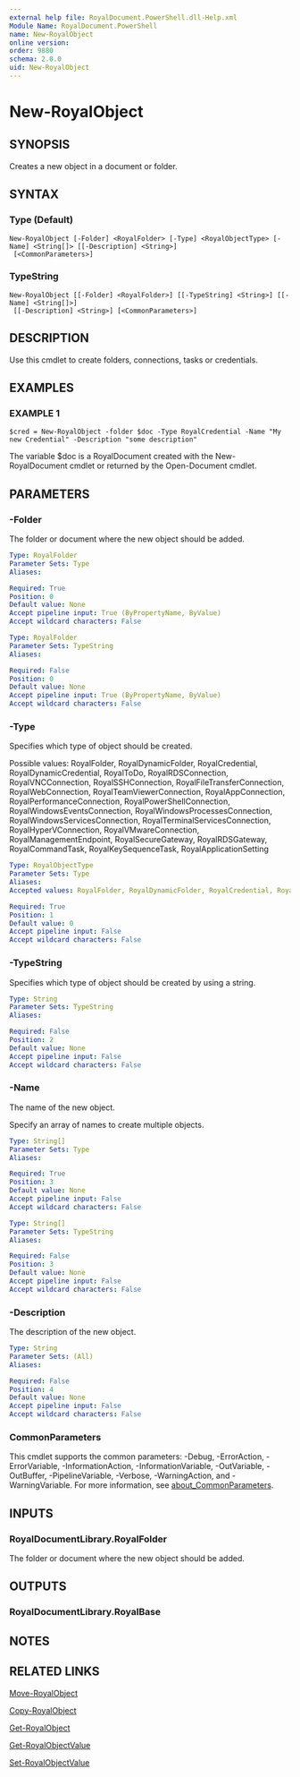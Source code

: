 ```yaml
---
external help file: RoyalDocument.PowerShell.dll-Help.xml
Module Name: RoyalDocument.PowerShell
name: New-RoyalObject
online version:
order: 9880
schema: 2.0.0
uid: New-RoyalObject
---
```


# New-RoyalObject

## SYNOPSIS
Creates a new object in a document or folder.

## SYNTAX

### Type (Default)
```
New-RoyalObject [-Folder] <RoyalFolder> [-Type] <RoyalObjectType> [-Name] <String[]> [[-Description] <String>]
 [<CommonParameters>]
```

### TypeString
```
New-RoyalObject [[-Folder] <RoyalFolder>] [[-TypeString] <String>] [[-Name] <String[]>]
 [[-Description] <String>] [<CommonParameters>]
```

## DESCRIPTION
Use this cmdlet to create folders, connections, tasks or credentials.

## EXAMPLES

### EXAMPLE 1
```
$cred = New-RoyalObject -folder $doc -Type RoyalCredential -Name "My new Credential" -Description "some description"
```

The variable $doc is a RoyalDocument created with the New-RoyalDocument cmdlet or returned by the Open-Document cmdlet.

## PARAMETERS

### -Folder
The folder or document where the new object should be added.

```yaml
Type: RoyalFolder
Parameter Sets: Type
Aliases:

Required: True
Position: 0
Default value: None
Accept pipeline input: True (ByPropertyName, ByValue)
Accept wildcard characters: False
```

```yaml
Type: RoyalFolder
Parameter Sets: TypeString
Aliases:

Required: False
Position: 0
Default value: None
Accept pipeline input: True (ByPropertyName, ByValue)
Accept wildcard characters: False
```

### -Type
Specifies which type of object should be created.

Possible values: RoyalFolder, RoyalDynamicFolder, RoyalCredential, RoyalDynamicCredential, RoyalToDo, RoyalRDSConnection, RoyalVNCConnection, RoyalSSHConnection, RoyalFileTransferConnection, RoyalWebConnection, RoyalTeamViewerConnection, RoyalAppConnection, RoyalPerformanceConnection, RoyalPowerShellConnection, RoyalWindowsEventsConnection, RoyalWindowsProcessesConnection, RoyalWindowsServicesConnection, RoyalTerminalServicesConnection, RoyalHyperVConnection, RoyalVMwareConnection, RoyalManagementEndpoint, RoyalSecureGateway, RoyalRDSGateway, RoyalCommandTask, RoyalKeySequenceTask, RoyalApplicationSetting

```yaml
Type: RoyalObjectType
Parameter Sets: Type
Aliases:
Accepted values: RoyalFolder, RoyalDynamicFolder, RoyalCredential, RoyalDynamicCredential, RoyalToDo, RoyalRDSConnection, RoyalVNCConnection, RoyalSSHConnection, RoyalFileTransferConnection, RoyalWebConnection, RoyalTeamViewerConnection, RoyalAppConnection, RoyalPerformanceConnection, RoyalPowerShellConnection, RoyalWindowsEventsConnection, RoyalWindowsProcessesConnection, RoyalWindowsServicesConnection, RoyalTerminalServicesConnection, RoyalHyperVConnection, RoyalVMwareConnection, RoyalManagementEndpoint, RoyalSecureGateway, RoyalRDSGateway, RoyalCommandTask, RoyalKeySequenceTask, RoyalApplicationSetting

Required: True
Position: 1
Default value: 0
Accept pipeline input: False
Accept wildcard characters: False
```

### -TypeString
Specifies which type of object should be created by using a string.

```yaml
Type: String
Parameter Sets: TypeString
Aliases:

Required: False
Position: 2
Default value: None
Accept pipeline input: False
Accept wildcard characters: False
```

### -Name
The name of the new object.

Specify an array of names to create multiple objects.

```yaml
Type: String[]
Parameter Sets: Type
Aliases:

Required: True
Position: 3
Default value: None
Accept pipeline input: False
Accept wildcard characters: False
```

```yaml
Type: String[]
Parameter Sets: TypeString
Aliases:

Required: False
Position: 3
Default value: None
Accept pipeline input: False
Accept wildcard characters: False
```

### -Description
The description of the new object.

```yaml
Type: String
Parameter Sets: (All)
Aliases:

Required: False
Position: 4
Default value: None
Accept pipeline input: False
Accept wildcard characters: False
```

### CommonParameters
This cmdlet supports the common parameters: -Debug, -ErrorAction, -ErrorVariable, -InformationAction, -InformationVariable, -OutVariable, -OutBuffer, -PipelineVariable, -Verbose, -WarningAction, and -WarningVariable. For more information, see [about_CommonParameters](http://go.microsoft.com/fwlink/?LinkID=113216).

## INPUTS

### RoyalDocumentLibrary.RoyalFolder
The folder or document where the new object should be added.

## OUTPUTS

### RoyalDocumentLibrary.RoyalBase
## NOTES

## RELATED LINKS

[Move-RoyalObject]()

[Copy-RoyalObject]()

[Get-RoyalObject]()

[Get-RoyalObjectValue]()

[Set-RoyalObjectValue]()


